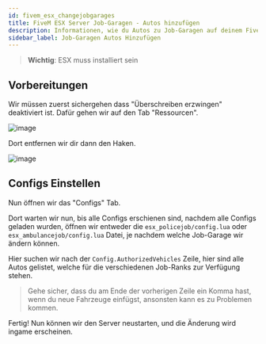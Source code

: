 ```yaml
---
id: fivem_esx_changejobgarages
title: FiveM ESX Server Job-Garagen - Autos hinzufügen
description: Informationen, wie du Autos zu Job-Garagen auf deinem FiveM-Server mit ESX von ZAP-Hosting hinzufügen kannst - ZAP-Hosting.com Dokumentationen
sidebar_label: Job-Garagen Autos Hinzufügen
---
```


> **Wichtig**: ESX muss installiert sein


## Vorbereitungen

Wir müssen zuerst sichergehen dass "Überschreiben erzwingen" deaktiviert ist.
Dafür gehen wir auf den Tab "Ressourcen".

![image](https://user-images.githubusercontent.com/13604413/159166772-6969c9ed-c67c-4e92-9189-ebd9147d749c.png)

Dort entfernen wir dir dann den Haken.

![image](https://user-images.githubusercontent.com/13604413/159166774-cd5dde6c-c6e2-40b2-8bcb-6080c511fc1a.png)


## Configs Einstellen

Nun öffnen wir das "Configs" Tab.

Dort warten wir nun, bis alle Configs erschienen sind, nachdem alle Configs geladen wurden, öffnen wir entweder die `esx_policejob/config.lua` oder `esx_ambulancejob/config.lua` Datei, je nachdem welche Job-Garage wir ändern können.

Hier suchen wir nach der `Config.AuthorizedVehicles` Zeile, hier sind alle Autos gelistet, welche für die verschiedenen Job-Ranks zur Verfügung stehen.

> Gehe sicher, dass du am Ende der vorherigen Zeile ein Komma hast, wenn du neue Fahrzeuge einfügst, ansonsten kann es zu Problemen kommen.

Fertig! Nun können wir den Server neustarten, und die Änderung wird ingame erscheinen.
